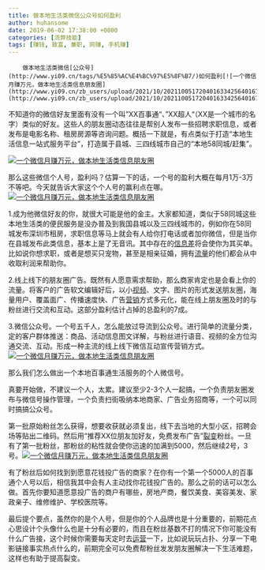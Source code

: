 ```yaml
---
title: 做本地生活类微信公众号如何盈利
author: huhansome
date: 2019-06-02 17:38:00 +0800
categories: [流弊技能]
tags: [赚钱, 致富, 兼职, 网赚, 手机赚]
---
```



        做本地生活类微信[公众号](http://www.yi09.cn/tags/%E5%85%AC%E4%BC%97%E5%8F%B7/)如何盈利[![一个微信月赚万元，做本地生活类信息朋友圈](http://www.yi09.cn/zb_users/upload/2021/10/20211005172040163342564016776.jpeg)](http://www.yi09.cn/zb_users/upload/2021/10/20211005172040163342564016776.jpeg)

不知道你的微信好友里面有没有一个叫”XX百事通“、”XX超人“（XX是一个城市的名字）类似的好友。这些人的朋友圈动态往往是帮别人发布一些招聘求职信息，或者发布是电影名称、租房房源等咨询问题。概括一下就是，有点类似于打造“本地生活信息一站式服务平台”，打造属于县城、三四线城市自己的“本地58同城/赶集”。

[![一个微信月赚万元，做本地生活类信息朋友圈](http://www.yi09.cn/zb_users/upload/2021/10/20211005172041163342564121683.jpeg)](http://www.yi09.cn/zb_users/upload/2021/10/20211005172041163342564121683.jpeg)

那么这些微信个人号，盈利吗？估算一下的话，一个号的盈利大概在每月1万-3万不等吧。今天就告诉大家这个个人号的赢利点在哪。[![一个微信月赚万元，做本地生活类信息朋友圈](http://www.yi09.cn/zb_users/upload/2021/10/20211005172041163342564170477.jpeg)](http://www.yi09.cn/zb_users/upload/2021/10/20211005172041163342564170477.jpeg)

1.成为他微信好友的你，就很大可能是他的金主。大家都知道，类似于58同城这些本地生活类的便民服务是没办普及到我国县城以及三四线城市的，例如你在58同城发布深圳市租房，求职信息等马上就会有人给你打电话或者加你微信，但是当你在县城发布此类信息，基本上是了无音讯。其中存在的[信息差](http://www.yi09.cn/tags/%E4%BF%A1%E6%81%AF%E5%B7%AE/)将会使你为其买单。比如说你想求职，或者是想买只宠物，甚至是相亲征婚，拥有[流量](http://www.yi09.cn/tags/%E6%B5%81%E9%87%8F/)的他们都会从中收取利润来帮助你。

2.线上线下的朋友圈广告。既然有人愿意需求帮助，那么商家肯定也是会看上你的流量。将客户的广告软文编辑好后，以小[视频](http://www.yi09.cn/tags/shipin/)、文字、图片的形式发送朋友圈，海量用户、覆盖面广、传播速度快、广告[营销](http://www.yi09.cn/tags/%E8%90%A5%E9%94%80/)方式多元化，能在线上朋友圈及时的与粉丝进行交流和互动。这部分盈利估计占掉的总盈利的7成。

3.微信公众号。一个号五千人，怎么能放过导流到公众号。进行简单的流量分类，定的客户群体推送：商品、活动信息图文详解，与粉丝进行语音、视频的全方位沟通交流、互动。形成一种主流的线上线下微信互动宣传营销方式。[![一个微信月赚万元，做本地生活类信息朋友圈](http://www.yi09.cn/zb_users/upload/2021/10/20211005172042163342564262184.jpeg)](http://www.yi09.cn/zb_users/upload/2021/10/20211005172042163342564262184.jpeg)

那么我们怎么做出一个本地百事通生活服务的个人微信号。

真要开始做，不建议一个人，太累。建议至少2-3个人一起搞，一个负责朋友圈发布与微信号操作管理，一个负责扫街吸纳本地商家、广告业务招商等，一个可以同时搞搞公众号。

第一批原始粉丝怎么获得，想要收获就必须复出，线下去当地的大型小区，招聘会场等贴出二维码。然后用“推荐XX位朋友加好友，免费发布广告”[裂变](http://www.yi09.cn/tags/%E8%A3%82%E5%8F%98/)粉丝。一旦有了第一批粉丝，那粉丝的粘性就会使你迅速的加满到5000，然后继续2号，3号。[![一个微信月赚万元，做本地生活类信息朋友圈](http://www.yi09.cn/zb_users/upload/2021/10/20211005172042163342564292749.jpeg)](http://www.yi09.cn/zb_users/upload/2021/10/20211005172042163342564292749.jpeg)

有了粉丝后如何找到到愿意花钱投广告的商家？在你有一个第一个5000人的百事通个人号以后，相信我其中会有人主动找你花钱投广告的。那么之前的话可以怎么做。首先你要知道愿意投广告的商户有哪些，房地产商，餐饮美食、美容美发、家政亲子、维修维护、学校医院等。

最后提个要点，虽然你的是个人号，但是你的个人品牌也是十分重要的，前期花点心思设计个头像什么也是十分有必要的，而且在粉丝基数不打的情况下你可能没有什么广告接，这个时候你需要每天定时去[运营](http://www.yi09.cn/tags/%E8%BF%90%E8%90%A5/)一下，比如说玩玩占扑、分享一下电影链接事实热点什么的，前期完全可以免费帮粉丝发发朋友圈解决一下生活难题，这样也有助于提高裂变。

  

